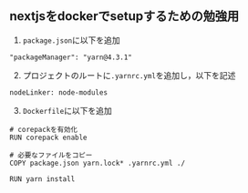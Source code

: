 ## nextjsをdockerでsetupするための勉強用

1. `package.json`に以下を追加
```
"packageManager": "yarn@4.3.1"
```
2. プロジェクトのルートに`.yarnrc.yml`を追加し，以下を記述
```
nodeLinker: node-modules
```
3. `Dockerfile`に以下を追加
```
# corepackを有効化
RUN corepack enable

# 必要なファイルをコピー
COPY package.json yarn.lock* .yarnrc.yml ./

RUN yarn install
```